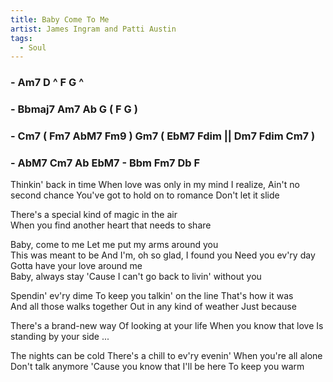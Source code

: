 ```yaml
---
title: Baby Come To Me
artist: James Ingram and Patti Austin 
tags: 
  - Soul
---
```


### - Am7 D ^ F G ^ 
### - Bbmaj7 Am7 Ab G ( F G ) 
### - Cm7 ( Fm7  AbM7  Fm9 ) Gm7 ( EbM7 Fdim || Dm7 Fdim Cm7 ) 
### - AbM7 Cm7 Ab EbM7 - Bbm Fm7 Db F

Thinkin' back in time  When love was only in my mind  I realize, 
Ain't no second chance  You've got to hold on to romance Don't let it slide   

There's a special kind of magic in the air  
When you find another heart that needs to share  

Baby, come to me  Let me put my arms around you  
This was meant to be  And I'm, oh so glad, I found you
Need you ev'ry day  Gotta have your love around me  
Baby, always stay  'Cause I can't go back to livin' without you 

Spendin' ev'ry dime  To keep you talkin' on the line  That's how it was  
And all those walks together Out in any kind of weather  Just because  

There's a brand-new way  Of looking at your life
When you know that love  Is standing by your side ...  

The nights can be cold  There's a chill to ev'ry evenin' When you're all alone  
Don't talk anymore  'Cause you know that I'll be here  To keep you warm    



